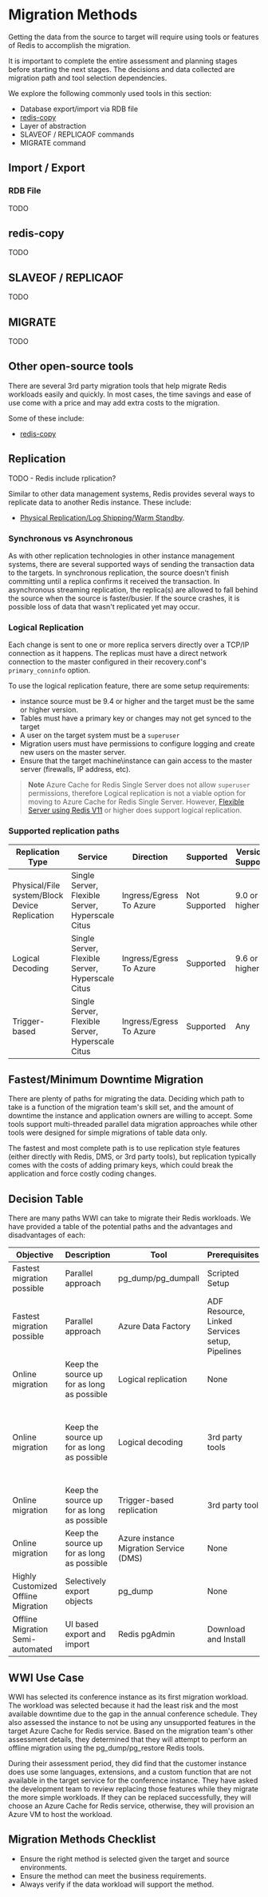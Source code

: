 # Migration Methods

Getting the data from the source to target will require using tools or features of Redis to accomplish the migration.

It is important to complete the entire assessment and planning stages before starting the next stages.  The decisions and data collected are migration path and tool selection dependencies.

We explore the following commonly used tools in this section:

- Database export/import via RDB file
- [redis-copy](https://github.com/deepakverma/redis-copy)
- Layer of abstraction
- SLAVEOF / REPLICAOF commands
- MIGRATE command

## Import / Export

### RDB File

TODO

## redis-copy

TODO

## SLAVEOF / REPLICAOF

TODO

## MIGRATE

TODO

## Other open-source tools

There are several 3rd party migration tools that help migrate Redis workloads easily and quickly. In most cases, the time savings and ease of use come with a price and may add extra costs to the migration.

Some of these include:

- [redis-copy](https://github.com/deepakverma/redis-copy)

## Replication

TODO - Redis include  rplication?

Similar to other data management systems, Redis provides several ways to replicate data to another Redis instance. These include:

- [Physical Replication/Log Shipping/Warm Standby](https://www.Redis.org/docs/9.6/warm-standby.html).

### Synchronous vs Asynchronous

As with other replication technologies in other instance management systems, there are several supported ways of sending the transaction data to the targets. In synchronous replication, the source doesn't finish committing until a replica confirms it received the transaction. In asynchronous streaming replication, the replica(s) are allowed to fall behind the source when the source is faster/busier. If the source crashes, it is possible loss of data that wasn't replicated yet may occur.

### Logical Replication

Each change is sent to one or more replica servers directly over a TCP/IP connection as it happens. The replicas must have a direct network connection to the master configured in their recovery.conf's `primary_conninfo` option.

To use the logical replication feature, there are some setup requirements:

- instance source must be 9.4 or higher and the target must be the same or higher version.
- Tables must have a primary key or changes may not get synced to the target
- A user on the target system must be a `superuser`
- Migration users must have permissions to configure logging and create new users on the master server.
- Ensure that the target machine\instance can gain access to the master server (firewalls, IP address, etc).

> **Note** Azure Cache for Redis Single Server does not allow `superuser` permissions, therefore Logical replication is not a viable option for moving to Azure Cache for Redis Single Server.  However, [Flexible Server using Redis V11](https://docs.microsoft.com/en-us/azure/Redis/flexible-server/concepts-logical) or higher does support logical replication.

### Supported replication paths

| Replication Type | Service | Direction | Supported | Version Support | Notes
| --- | --- | --- | --- | ---- | ---- |
| Physical/File system/Block Device Replication | Single Server, Flexible Server, Hyperscale Citus | Ingress/Egress To Azure | Not Supported | 9.0 or higher | Requires file system access
| Logical Decoding | Single Server, Flexible Server, Hyperscale Citus | Ingress/Egress To Azure | Supported | 9.6 or higher | N/A
| Trigger-based | Single Server, Flexible Server, Hyperscale Citus | Ingress/Egress To Azure | Supported | Any | 3rd Party tool required

## Fastest/Minimum Downtime Migration

There are plenty of paths for migrating the data. Deciding which path to take is a function of the migration team's skill set, and the amount of downtime the instance and application owners are willing to accept.  Some tools support multi-threaded parallel data migration approaches while other tools were designed for simple migrations of table data only.

The fastest and most complete path is to use replication style features (either directly with Redis, DMS, or 3rd party tools), but replication typically comes with the costs of adding primary keys, which could break the application and force costly coding changes.

## Decision Table

There are many paths WWI can take to migrate their Redis workloads. We have provided a table of the potential paths and the advantages and disadvantages of each:

| Objective | Description | Tool | Prerequisites | Advantages | Disadvantages |
| --- | --- | --- | --- | ---- | ---- |
| Fastest migration possible | Parallel approach | pg_dump/pg_dumpall | Scripted Setup | Highly parallelized | Target throttling |
| Fastest migration possible | Parallel approach | Azure Data Factory | ADF Resource, Linked Services setup, Pipelines | Highly parallelized | Target throttling |
| Online migration | Keep the source up for as long as possible | Logical replication | None | Seamless | Extra processing and storage |
| Online migration | Keep the source up for as long as possible | Logical decoding | 3rd party tools | High-performance, zero-downtime, high availability, support for other targets | Extra setup, processing and storage |
| Online migration | Keep the source up for as long as possible | Trigger-based replication | 3rd party tool | Seamless | 3rd party tool configuration |
| Online migration | Keep the source up for as long as possible | Azure instance Migration Service (DMS) | None | Repeatable process | Limited to data only, supports 10.0 and higher |
| Highly Customized Offline Migration | Selectively export objects | pg_dump | None | Highly customizable | Manual |
| Offline Migration Semi-automated | UI based export and import | Redis pgAdmin | Download and Install | Semi-automated | Only common sets of switches are supported |

## WWI Use Case

WWI has selected its conference instance as its first migration workload. The workload was selected because it had the least risk and the most available downtime due to the gap in the annual conference schedule. They also assessed the instance to not be using any unsupported features in the target Azure Cache for Redis service. Based on the migration team's other assessment details, they determined that they will attempt to perform an offline migration using the pg_dump/pg_restore Redis tools.

During their assessment period, they did find that the customer instance does use some languages, extensions, and a custom function that are not available in the target service for the conference instance. They have asked the development team to review replacing those features while they migrate the more simple workloads. If they can be replaced successfully, they will choose an Azure Cache for Redis service, otherwise, they will provision an Azure VM to host the workload.

## Migration Methods Checklist

- Ensure the right method is selected given the target and source environments.
- Ensure the method can meet the business requirements.
- Always verify if the data workload will support the method.

